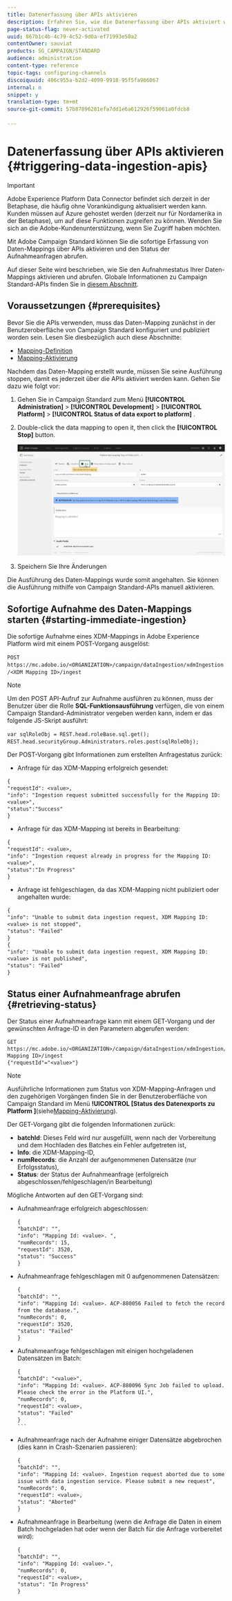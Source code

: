 ```yaml
---
title: Datenerfassung über APIs aktivieren
description: Erfahren Sie, wie die Datenerfassung über APIs aktiviert wird.
page-status-flag: never-activated
uuid: 867b1c4b-4c79-4c52-9d0a-ef71993e50a2
contentOwner: sauviat
products: SG_CAMPAIGN/STANDARD
audience: administration
content-type: reference
topic-tags: configuring-channels
discoiquuid: 406c955a-b2d2-4099-9918-95f5fa966067
internal: n
snippet: y
translation-type: tm+mt
source-git-commit: 57b87896281efa7dd1e6a612926f59061a0fdcb8

---
```



# Datenerfassung über APIs aktivieren {#triggering-data-ingestion-apis}

>[!IMPORTANT]
>
>Adobe Experience Platform Data Connector befindet sich derzeit in der Betaphase, die häufig ohne Vorankündigung aktualisiert werden kann. Kunden müssen auf Azure gehostet werden (derzeit nur für Nordamerika in der Betaphase), um auf diese Funktionen zugreifen zu können. Wenden Sie sich an die Adobe-Kundenunterstützung, wenn Sie Zugriff haben möchten.

Mit Adobe Campaign Standard können Sie die sofortige Erfassung von Daten-Mappings über APIs aktivieren und den Status der Aufnahmeanfragen abrufen.

Auf dieser Seite wird beschrieben, wie Sie den Aufnahmestatus Ihrer Daten-Mappings aktivieren und abrufen. Globale Informationen zu Campaign Standard-APIs finden Sie in [diesem Abschnitt](../../api/using/about-campaign-standard-apis.md).

## Voraussetzungen {#prerequisites}

Bevor Sie die APIs verwenden, muss das Daten-Mapping zunächst in der Benutzeroberfläche von Campaign Standard konfiguriert und publiziert worden sein. Lesen Sie diesbezüglich auch diese Abschnitte:

* [Mapping-Definition](../../administration/using/aep-mapping-definition.md)
* [Mapping-Aktivierung](../../administration/using/aep-mapping-activation.md)

Nachdem das Daten-Mapping erstellt wurde, müssen Sie seine Ausführung stoppen, damit es jederzeit über die APIs aktiviert werden kann. Gehen Sie dazu wie folgt vor:

1. Gehen Sie in Campaign Standard zum Menü **[!UICONTROL Administration]** > **[!UICONTROL Development]** > **[!UICONTROL Platform]** > **[!UICONTROL Status of data export to platform]** .

1. Double-click the data mapping to open it, then click the **[!UICONTROL Stop]** button.

   ![](assets/aep_datamapping_stop.png)

1. Speichern Sie Ihre Änderungen

Die Ausführung des Daten-Mappings wurde somit angehalten. Sie können die Ausführung mithilfe von Campaign Standard-APIs manuell aktivieren.

## Sofortige Aufnahme des Daten-Mappings starten {#starting-immediate-ingestion}

Die sofortige Aufnahme eines XDM-Mappings in Adobe Experience Platform wird mit einem POST-Vorgang ausgelöst:

`POST https://mc.adobe.io/<ORGANIZATION>/campaign/dataIngestion/xdmIngestion/<XDM Mapping ID>/ingest`

>[!NOTE]
>
>Um den POST API-Aufruf zur Aufnahme ausführen zu können, muss der Benutzer über die Rolle **SQL-Funktionsausführung** verfügen, die von einem Campaign Standard-Administrator vergeben werden kann, indem er das folgende JS-Skript ausführt:
>
>`var sqlRoleObj = REST.head.roleBase.sql.get();
REST.head.securityGroup.Administrators.roles.post(sqlRoleObj);`

Der POST-Vorgang gibt Informationen zum erstellten Anfragestatus zurück:

* Anfrage für das XDM-Mapping erfolgreich gesendet:

```
{
"requestId": <value>,
"info": "Ingestion request submitted successfully for the Mapping ID: <value>",
"status":"Success"
}
```

* Anfrage für das XDM-Mapping ist bereits in Bearbeitung:

```
{
"requestId": <value>,
"info": "Ingestion request already in progress for the Mapping ID: <value>",
"status":"In Progress"
}
```

* Anfrage ist fehlgeschlagen, da das XDM-Mapping nicht publiziert oder angehalten wurde:

```
{
"info": "Unable to submit data ingestion request, XDM Mapping ID: <value> is not stopped",
"status": "Failed"
}
{
"info": "Unable to submit data ingestion request, XDM Mapping ID: <value> is not published",
"status": "Failed"
}
```

## Status einer Aufnahmeanfrage abrufen {#retrieving-status}

Der Status einer Aufnahmeanfrage kann mit einem GET-Vorgang und der gewünschten Anfrage-ID in den Parametern abgerufen werden:

```
GET https://mc.adobe.io/<ORGANIZATION>/campaign/dataIngestion/xdmIngestion/<XDM Mapping ID>/ingest
{"requestId"="<value>"}
```

>[!NOTE]
Ausführliche Informationen zum Status von XDM-Mapping-Anfragen und den zugehörigen Vorgängen finden Sie in der Benutzeroberfläche von Campaign Standard im Menü **!UICONTROL [Status des Datenexports zu Platform ]**(siehe[Mapping-Aktivierung](../../administration/using/aep-mapping-activation.md)).

Der GET-Vorgang gibt die folgenden Informationen zurück:

* **batchId**: Dieses Feld wird nur ausgefüllt, wenn nach der Vorbereitung und dem Hochladen des Batches ein Fehler aufgetreten ist,
* **Info**: die XDM-Mapping-ID,
* **numRecords**: die Anzahl der aufgenommenen Datensätze (nur Erfolgsstatus),
* **Status**: der Status der Aufnahmeanfrage (erfolgreich abgeschlossen/fehlgeschlagen/in Bearbeitung)

Mögliche Antworten auf den GET-Vorgang sind:

* Aufnahmeanfrage erfolgreich abgeschlossen:

   ```
   {
   "batchId": "",
   "info": "Mapping Id: <value>. ",
   "numRecords": 15,
   "requestId": 3520,
   "status": "Success"
   }
   ````

* Aufnahmeanfrage fehlgeschlagen mit 0 aufgenommenen Datensätzen:

   ```
   {
   "batchId": "",
   "info": "Mapping Id: <value>. ACP-880056 Failed to fetch the record from the database.",
   "numRecords": 0,
   "requestId": 3520,
   "status": "Failed"
   }
   ```

* Aufnahmeanfrage fehlgeschlagen mit einigen hochgeladenen Datensätzen im Batch:

   ````
   {
   "batchId": "<value>",
   "info": "Mapping Id: <value>. ACP-880096 Sync Job failed to upload. Please check the error in the Platform UI.",
   "numRecords": 0,
   "requestId": <value>,
   "status": "Failed"
   }
   ```
   
* Aufnahmeanfrage nach der Aufnahme einiger Datensätze abgebrochen (dies kann in Crash-Szenarien passieren):

   ```
   {
   "batchId": "",
   "info": "Mapping Id: <value>. Ingestion request aborted due to some issue with data ingestion service. Please submit a new request",
   "numRecords": 0,
   "requestId": <value>,
   "status": "Aborted"
   }
   ```

* Aufnahmeanfrage in Bearbeitung (wenn die Anfrage die Daten in einem Batch hochgeladen hat oder wenn der Batch für die Anfrage vorbereitet wird):

   ```
   {
   "batchId": "",
   "info": "Mapping Id: <value>.",
   "numRecords": 0,
   "requestId": <value>,
   "status": "In Progress"
   }
   ```
